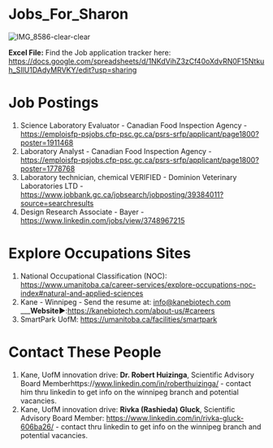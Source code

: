 # Jobs_For_Sharon

![IMG_8586-clear-clear](https://github.com/SethCodesABitForSchool/Jobs_For_Sharon/assets/147195203/67577ce4-b459-4501-8b6a-2bb09529d029)



__Excel File:__ Find the Job application tracker here: https://docs.google.com/spreadsheets/d/1NKdVihZ3zCf40oXdvRN0F15Ntkuh_SIlU1DAdyMRVKY/edit?usp=sharing



# __Job Postings__

1. Science Laboratory Evaluator - Canadian Food Inspection Agency - https://emploisfp-psjobs.cfp-psc.gc.ca/psrs-srfp/applicant/page1800?poster=1911468
2. Laboratory Analyst - Canadian Food Inspection Agency - https://emploisfp-psjobs.cfp-psc.gc.ca/psrs-srfp/applicant/page1800?poster=1778768
3. Laboratory technician, chemical VERIFIED - Dominion Veterinary Laboratories LTD - https://www.jobbank.gc.ca/jobsearch/jobposting/39384011?source=searchresults
4. Design Research Associate - Bayer  - https://www.linkedin.com/jobs/view/3748967215

# __Explore Occupations Sites__

1. National Occupational Classification (NOC): https://www.umanitoba.ca/career-services/explore-occupations-noc-index#natural-and-applied-sciences
2. Kane - Winnipeg - Send the resume at: info@kanebiotech.com _____Website▶️__:https://kanebiotech.com/about-us/#careers
3. SmartPark UofM: https://umanitoba.ca/facilities/smartpark

# Contact These People

1. Kane, UofM innovation drive: __Dr. Robert Huizinga__, Scientific Advisory Board Memberhttps://www.linkedin.com/in/roberthuizinga/ - contact him thru linkedin to get info on the winnipeg branch and potential vacancies.
2. Kane, UofM innovation drive: __Rivka (Rashieda) Gluck__, Scientific Advisory Board Member: https://www.linkedin.com/in/rivka-gluck-606ba26/ - contact thru linkedin to get info on the winnipeg branch and potential vacancies.

